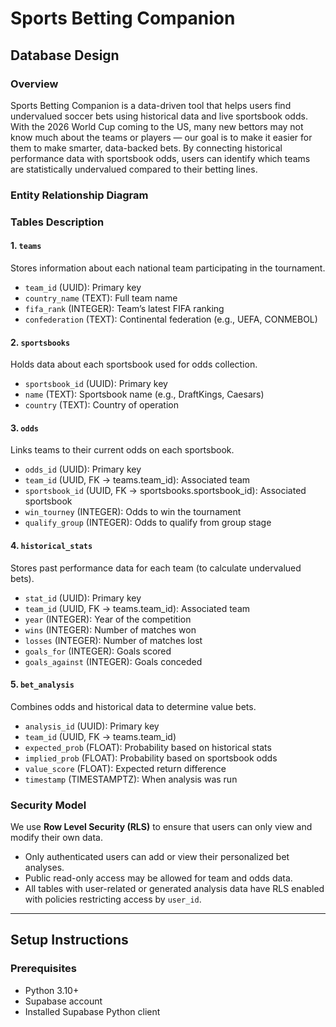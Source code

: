 # Sports Betting Companion

## Database Design

### Overview
Sports Betting Companion is a data-driven tool that helps users find undervalued soccer bets using historical data and live sportsbook odds. With the 2026 World Cup coming to the US, many new bettors may not know much about the teams or players — our goal is to make it easier for them to make smarter, data-backed bets. By connecting historical performance data with sportsbook odds, users can identify which teams are statistically undervalued compared to their betting lines.

### Entity Relationship Diagram


### Tables Description

#### 1. `teams`
Stores information about each national team participating in the tournament.
- `team_id` (UUID): Primary key  
- `country_name` (TEXT): Full team name  
- `fifa_rank` (INTEGER): Team’s latest FIFA ranking  
- `confederation` (TEXT): Continental federation (e.g., UEFA, CONMEBOL)

#### 2. `sportsbooks`
Holds data about each sportsbook used for odds collection.
- `sportsbook_id` (UUID): Primary key  
- `name` (TEXT): Sportsbook name (e.g., DraftKings, Caesars)  
- `country` (TEXT): Country of operation

#### 3. `odds`
Links teams to their current odds on each sportsbook.
- `odds_id` (UUID): Primary key  
- `team_id` (UUID, FK → teams.team_id): Associated team  
- `sportsbook_id` (UUID, FK → sportsbooks.sportsbook_id): Associated sportsbook  
- `win_tourney` (INTEGER): Odds to win the tournament  
- `qualify_group` (INTEGER): Odds to qualify from group stage  

#### 4. `historical_stats`
Stores past performance data for each team (to calculate undervalued bets).
- `stat_id` (UUID): Primary key  
- `team_id` (UUID, FK → teams.team_id): Associated team  
- `year` (INTEGER): Year of the competition  
- `wins` (INTEGER): Number of matches won  
- `losses` (INTEGER): Number of matches lost  
- `goals_for` (INTEGER): Goals scored  
- `goals_against` (INTEGER): Goals conceded  

#### 5. `bet_analysis`
Combines odds and historical data to determine value bets.
- `analysis_id` (UUID): Primary key  
- `team_id` (UUID, FK → teams.team_id)  
- `expected_prob` (FLOAT): Probability based on historical stats  
- `implied_prob` (FLOAT): Probability based on sportsbook odds  
- `value_score` (FLOAT): Expected return difference  
- `timestamp` (TIMESTAMPTZ): When analysis was run

### Security Model
We use **Row Level Security (RLS)** to ensure that users can only view and modify their own data.  
- Only authenticated users can add or view their personalized bet analyses.  
- Public read-only access may be allowed for team and odds data.  
- All tables with user-related or generated analysis data have RLS enabled with policies restricting access by `user_id`.

---

## Setup Instructions


### Prerequisites
- Python 3.10+  
- Supabase account  
- Installed Supabase Python client  
